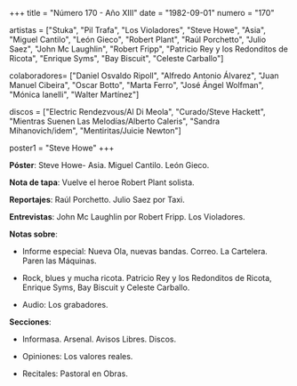 +++
title = "Número 170 - Año XIII"
date = "1982-09-01"
numero = "170"

artistas = ["Stuka", "Pil Trafa", "Los Violadores", "Steve Howe", "Asia", "Miguel Cantilo", "León Gieco", "Robert Plant", "Raúl Porchetto", "Julio Saez", "John Mc Laughlin", "Robert Fripp", "Patricio Rey y los Redonditos de Ricota", "Enrique Syms", "Bay Biscuit", "Celeste Carballo"]

colaboradores= ["Daniel Osvaldo Ripoll", "Alfredo Antonio Álvarez", "Juan Manuel Cibeira", "Oscar Botto", "Marta Ferro", "José Ángel Wolfman", "Mónica Ianelli", "Walter Martínez"]

discos = ["Electric Rendezvous/Al Di Meola", "Curado/Steve Hackett", "Mientras Suenen Las Melodías/Alberto Caleris", "Sandra Mihanovich/idem", "Mentiritas/Juicie Newton"]

poster1 = "Steve Howe"
+++

**Póster**: Steve Howe- Asia. Miguel Cantilo. León Gieco.

**Nota de tapa**: Vuelve el heroe Robert Plant solista.

**Reportajes**: Raúl Porchetto. Julio Saez por Taxi.

**Entrevistas**: John Mc Laughlin por Robert Fripp. Los Violadores.

**Notas sobre**:

- Informe especial: Nueva Ola, nuevas bandas. Correo. La Cartelera. Paren las Máquinas.

- Rock, blues y mucha ricota. Patricio Rey y los Redonditos de Ricota, Enrique Syms, Bay Biscuit y Celeste Carballo.

- Audio: Los grabadores.

**Secciones**:

- Informasa. Arsenal. Avisos Libres. Discos.

- Opiniones: Los valores reales.

- Recitales: Pastoral en Obras.